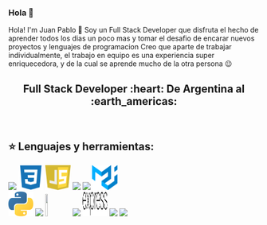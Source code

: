 ### Hola 👋

Hola! I'm Juan Pablo 👋
Soy un Full Stack Developer que disfruta el hecho de aprender todos los dias un poco mas y tomar el desafio de encarar nuevos proyectos y lenguajes de programacion 
Creo que aparte de trabajar individualmente, el trabajo en equipo es una experiencia super enriquecedora, y de la cual se aprende mucho de la otra persona 😉
<h2 align="center">
Full Stack Developer :heart: De Argentina al :earth_americas:
</h2>

&nbsp;&nbsp;


## :star: Lenguajes y herramientas:

<p>
  <code><img width="10%" src="https://www.vectorlogo.zone/logos/w3_html5/w3_html5-ar21.svg"></code>
  <code><img width="10%" height="50px" src="https://github.com/juanpescie/juanPescie/blob/main/logos/1200px-Devicon-css3-plain.svg.png"></code>
  <code><img width="10%" height="50px" src="https://github.com/juanpescie/juanPescie/blob/main/logos/javascript-1.svg"></code>
  <code><img width="10%" src="https://www.vectorlogo.zone/logos/git-scm/git-scm-ar21.svg"></code>
  <code><img width="10%" src="https://www.vectorlogo.zone/logos/getbootstrap/getbootstrap-ar21.svg"></code>
  <code><img width="10%" height="50px" src="https://github.com/juanpescie/juanPescie/blob/main/logos/material-ui-1.svg"></code>
  <br />
  <code><img width="10%"  src="https://github.com/juanpescie/juanPescie/blob/main/logos/python.png"></code>
  <code><img width="10%" src="https://www.vectorlogo.zone/logos/reactjs/reactjs-ar21.svg"></code>
  <code><img width="10%" height="45" src="https://cdn.worldvectorlogo.com/logos/redux.svg"></code>
  <code><img width="10%" src="https://www.vectorlogo.zone/logos/nodejs/nodejs-ar21.svg"></code>
  <code><img  width="10%" height="50px" src="https://github.com/juanpescie/juanPescie/blob/main/logos/expressjs.svg"></code>
  <code><img width="10%" src="https://www.vectorlogo.zone/logos/postgresql/postgresql-ar21.svg"></code>
  <code><img width="10%" src="https://www.vectorlogo.zone/logos/sequelizejs/sequelizejs-ar21.svg"></code>
  <br />
</p>

&nbsp;






<!--
**juanpescie/juanPescie** is a ✨ _special_ ✨ repository because its `README.md` (this file) appears on your GitHub profile.

Here are some ideas to get you started:

- 🔭 I’m currently working on ...
- 🌱 I’m currently learning ...
- 👯 I’m looking to collaborate on ...
- 🤔 I’m looking for help with ...
- 💬 Ask me about ...
- 📫 How to reach me: ...
- 😄 Pronouns: ...
- ⚡ Fun fact: ...
-->

